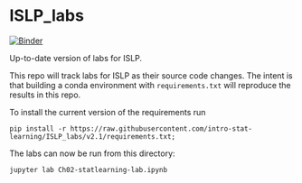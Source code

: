 # ISLP_labs

[![Binder](https://mybinder.org/badge_logo.svg)](https://mybinder.org/v2/gh/intro-stat-learning/ISLP_labs/v2.1)


Up-to-date version of labs for ISLP.

This repo will track labs for ISLP as their source code changes.  The
intent is that building a conda environment with
`requirements.txt` will reproduce the results in this repo. 

To install the current version of the requirements run

```
pip install -r https://raw.githubusercontent.com/intro-stat-learning/ISLP_labs/v2.1/requirements.txt;
```

The labs can now be run from this directory:

```
jupyter lab Ch02-statlearning-lab.ipynb
```
